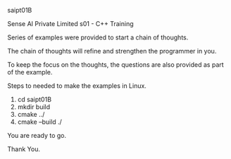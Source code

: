 saipt01B

Sense AI Private Limited s01 - C++ Training

Series of examples were provided to start a chain of thoughts. 

The chain of thoughts will refine and strengthen the programmer in you.
 
To keep the focus on the thoughts, the questions are also provided as part of the example.

Steps to needed to make the examples in Linux.

1.	cd <to the directory> saipt01B
2.	mkdir build
3.	cmake ../
4.	cmake –build ./

You are ready to go.

Thank You. 
